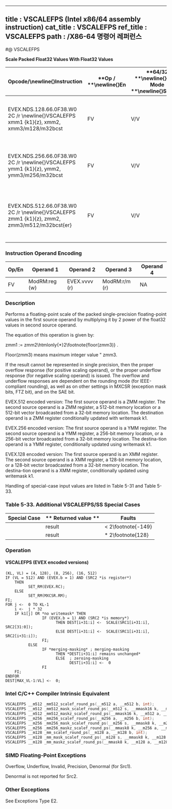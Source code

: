 ----------------------------
title : VSCALEFPS (Intel x86/64 assembly instruction)
cat_title : VSCALEFPS
ref_title : VSCALEFPS
path : /X86-64 명령어 레퍼런스
----------------------------
#@ VSCALEFPS

**Scale Packed Float32 Values With Float32 Values**

|**Opcode/**\newline{}**Instruction**|**Op / **\newline{}**En**|**64/32 **\newline{}**bit Mode **\newline{}**Support**|**CPUID **\newline{}**Feature **\newline{}**Flag**|**Description**|
|------------------------------------|-------------------------|------------------------------------------------------|--------------------------------------------------|---------------|
|EVEX.NDS.128.66.0F38.W0 2C /r \newline{}VSCALEFPS xmm1 {k1}{z}, xmm2, xmm3/m128/m32bcst|FV|V/V|AVX512VLAVX512F|Scale the packed single-precision floating-point values in xmm2 using values from xmm3/m128/m32bcst. Under writemask k1.|
|EVEX.NDS.256.66.0F38.W0 2C /r \newline{}VSCALEFPS ymm1 {k1}{z}, ymm2, ymm3/m256/m32bcst|FV|V/V|AVX512VLAVX512F|Scale the packed single-precision values in ymm2 using floating point values from ymm3/m256/m32bcst. Under writemask k1.|
|EVEX.NDS.512.66.0F38.W0 2C /r \newline{}VSCALEFPS zmm1 {k1}{z}, zmm2, zmm3/m512/m32bcst{er}|FV|V/V|AVX512F|Scale the packed single-precision floating-point values in zmm2 using floating-point values from zmm3/m512/m32bcst. Under writemask k1.|
### Instruction Operand Encoding


|Op/En|Operand 1|Operand 2|Operand 3|Operand 4|
|-----|---------|---------|---------|---------|
|FV|ModRM:reg (w)|EVEX.vvvv (r)|ModRM:r/m (r)|NA|
### Description


Performs a floating-point scale of the packed single-precision floating-point values in the first source operand by multiplying it by 2 power of the float32 values in second source operand.

The equation of this operation is given by:

zmm1 := zmm2\htmlonly{*}2\footnote{floor(zmm3)} .

Floor(zmm3) means maximum integer value "   zmm3.

If the result cannot be represented in single precision, then the proper overflow response (for positive scaling operand), or the proper underflow response (for negative scaling operand) is issued. The overflow and underflow responses are dependent on the rounding mode (for IEEE-compliant rounding), as well as on other settings in MXCSR (exception mask bits, FTZ bit), and on the SAE bit.

EVEX.512 encoded version: The first source operand is a ZMM register. The second source operand is a ZMM register, a 512-bit memory location or a 512-bit vector broadcasted from a 32-bit memory location. The destination operand is a ZMM register conditionally updated with writemask k1.

EVEX.256 encoded version: The first source operand is a YMM register. The second source operand is a YMM register, a 256-bit memory location, or a 256-bit vector broadcasted from a 32-bit memory location. The destina-tion operand is a YMM register, conditionally updated using writemask k1. 

EVEX.128 encoded version: The first source operand is an XMM register. The second source operand is a XMM register, a 128-bit memory location, or a 128-bit vector broadcasted from a 32-bit memory location. The destina-tion operand is a XMM register, conditionally updated using writemask k1. 

Handling of special-case input values are listed in Table 5-31 and Table 5-33.

### Table 5-33. Additional VSCALEFPS/SS Special Cases


|**Special Case**|** Returned value **|**Faults**|
|----------------|--------------------|----------|
||result| < 2\footnote{-149}|$$\pm$$0 or $$\pm$$Min-Denormal (Src1 sign)|Underflow|
||result| *    2\footnote{128}|$$\pm$$INF (Src1 sign) or $$\pm$$Max-normal (Src1 sign)|Overflow|

### Operation
#### VSCALEFPS (EVEX encoded versions)
```info-verb
(KL, VL) = (4, 128), (8, 256), (16, 512)
IF (VL = 512) AND (EVEX.b = 1) AND (SRC2 *is register*)
    THEN
          SET_RM(EVEX.RC);
    ELSE 
          SET_RM(MXCSR.RM);
FI;
FOR j <-   0 TO KL-1
    i <-   j * 32
    IF k1[j] OR *no writemask* THEN
                IF (EVEX.b = 1) AND (SRC2 *is memory*)
                      THEN DEST[i+31:i]  <-  SCALE(SRC1[i+31:i], SRC2[31:0]);
                      ELSE DEST[i+31:i]  <-  SCALE(SRC1[i+31:i], SRC2[i+31:i]);
                FI;
          ELSE 
                IF *merging-masking* ; merging-masking
                      THEN *DEST[i+31:i] remains unchanged*
                      ELSE  ; zeroing-masking
                            DEST[i+31:i] <-   0
                FI
    FI;
ENDFOR
DEST[MAX_VL-1:VL] <-   0;
```

### Intel C/C++ Compiler Intrinsic Equivalent

```cpp
VSCALEFPS __m512 _mm512_scalef_round_ps(__m512 a, __m512 b, int);
VSCALEFPS __m512 _mm512_mask_scalef_round_ps(__m512 s, __mmask16 k, __m512 a, __m512 b, int);
VSCALEFPS __m512 _mm512_maskz_scalef_round_ps(__mmask16 k, __m512 a, __m512 b, int);
VSCALEFPS __m256 _mm256_scalef_round_ps(__m256 a, __m256 b, int);
VSCALEFPS __m256 _mm256_mask_scalef_round_ps(__m256 s, __mmask8 k, __m256 a, __m256 b, int);
VSCALEFPS __m256 _mm256_maskz_scalef_round_ps(__mmask8 k, __m256 a, __m256 b, int);
VSCALEFPS __m128 _mm_scalef_round_ps(__m128 a, __m128 b, int);
VSCALEFPS __m128 _mm_mask_scalef_round_ps(__m128 s, __mmask8 k, __m128 a, __m128 b, int);
VSCALEFPS __m128 _mm_maskz_scalef_round_ps(__mmask8 k, __m128 a, __m128 b, int);
```
### SIMD Floating-Point Exceptions


Overflow, Underflow, Invalid, Precision, Denormal (for Src1).

Denormal is not reported for Src2.

### Other Exceptions


See Exceptions Type E2.

